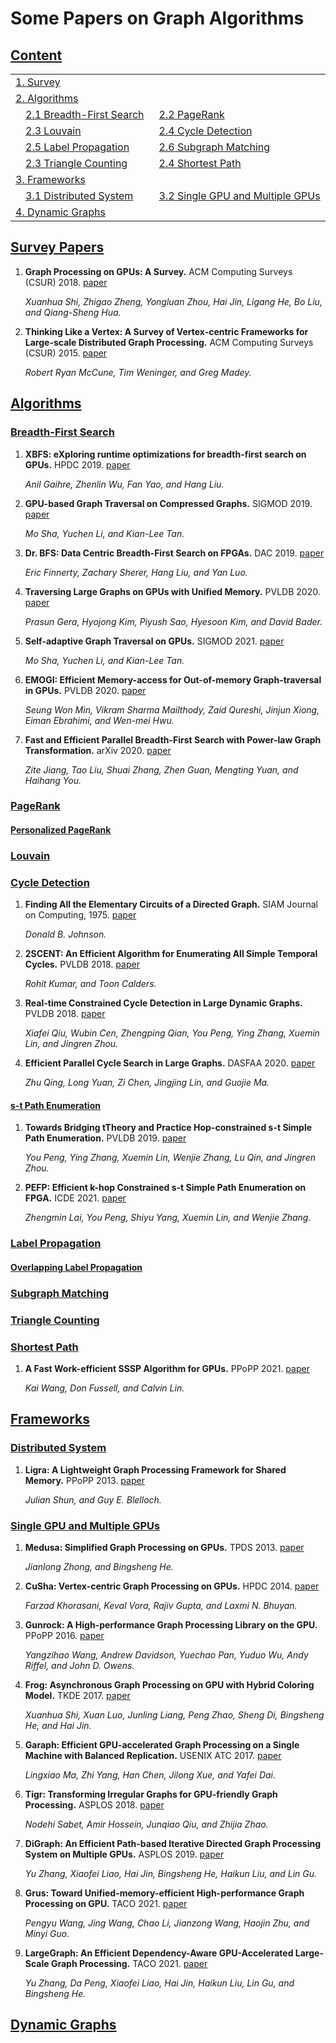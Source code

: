 # Some Papers on Graph Algorithms 

## [Content](#content)

<table>
<tr><td colspan="2"><a href="#survey-papers">1. Survey</a></td></tr> 
<tr><td colspan="2"><a href="#algorithms">2. Algorithms</a></td></tr>
<tr>
    <td>&emsp;<a href="#breadth-first-search">2.1 Breadth-First Search</a></td>
    <td>&ensp;<a href="#pagerank">2.2 PageRank</a></td>
</tr>
<tr>
    <td>&emsp;<a href="#louvain">2.3 Louvain</a></td>
    <td>&ensp;<a href="#cycle-detection">2.4 Cycle Detection</a></td>
</tr>
<tr>
    <td>&emsp;<a href="#label-propagation">2.5 Label Propagation</a></td>
    <td>&ensp;<a href="#subgraph-matching">2.6 Subgraph Matching</a></td>
</tr>
<tr>
    <td>&emsp;<a href="#triangle-counting">2.3 Triangle Counting</a></td>
    <td>&ensp;<a href="#shortest-path">2.4 Shortest Path</a></td>
</tr>
<tr><td colspan="2"><a href="#framework">3. Frameworks</a></td></tr> 
<tr>
    <td>&emsp;<a href="#distributed-system">3.1 Distributed System</a></td>
    <td>&ensp;<a href="single-gpu-and-multiple-gpus">3.2 Single GPU and Multiple GPUs</a></td>
</tr>
<tr><td colspan="2"><a href="#dynamic-graphs">4. Dynamic Graphs</a></td></tr> 
</table>

## [Survey Papers](#content)

1. **Graph Processing on GPUs: A Survey.** ACM Computing Surveys (CSUR) 2018. [paper](https://dl.acm.org/doi/abs/10.1145/3128571)

   *Xuanhua Shi, Zhigao Zheng, Yongluan Zhou, Hai Jin, Ligang He, Bo Liu, and Qiang-Sheng Hua.*

2. **Thinking Like a Vertex: A Survey of Vertex-centric Frameworks for Large-scale Distributed Graph Processing.** ACM Computing Surveys (CSUR) 2015. [paper](https://dl.acm.org/doi/abs/10.1145/2818185)

    *Robert Ryan McCune, Tim Weninger, and Greg Madey.*

## [Algorithms](#content)

### [Breadth-First Search](#content)

1. **XBFS: eXploring runtime optimizations for breadth-first search on GPUs.** HPDC 2019. [paper](https://dl.acm.org/doi/abs/10.1145/3307681.3326606)
   
   *Anil Gaihre, Zhenlin Wu, Fan Yao, and Hang Liu.*

2. **GPU-based Graph Traversal on Compressed Graphs.** SIGMOD 2019. [paper](https://dl.acm.org/doi/abs/10.1145/3299869.3319871)

   *Mo Sha, Yuchen Li, and Kian-Lee Tan.* 

3. **Dr. BFS: Data Centric Breadth-First Search on FPGAs.** DAC 2019. [paper](https://ieeexplore.ieee.org/abstract/document/8806902)

   *Eric Finnerty, Zachary Sherer, Hang Liu, and Yan Luo.*

5. **Traversing Large Graphs on GPUs with Unified Memory.** PVLDB 2020. [paper](https://dl.acm.org/doi/abs/10.14778/3384345.3384358) 

   *Prasun Gera, Hyojong Kim, Piyush Sao, Hyesoon Kim, and David Bader.*

6. **Self-adaptive Graph Traversal on GPUs.** SIGMOD 2021. [paper](https://dl.acm.org/doi/abs/10.1145/3448016.3457279)

   *Mo Sha, Yuchen Li, and Kian-Lee Tan.*

7. **EMOGI: Efficient Memory-access for Out-of-memory Graph-traversal in GPUs.** PVLDB 2020. [paper](https://dl.acm.org/doi/abs/10.14778/3425879.3425883)

   *Seung Won Min, Vikram Sharma Mailthody, Zaid Qureshi, Jinjun Xiong, Eiman Ebrahimi, and Wen-mei Hwu.* 

8. **Fast and Efficient Parallel Breadth-First Search with Power-law Graph Transformation.** arXiv 2020. [paper](https://arxiv.org/abs/2012.10026)
   
   *Zite Jiang, Tao Liu, Shuai Zhang, Zhen Guan, Mengting Yuan, and Haihang You.* 

### [PageRank](#content)

#### [Personalized PageRank](#content)

### [Louvain](#content)



### [Cycle Detection](#content)

1. **Finding All the Elementary Circuits of a Directed Graph.** SIAM Journal on Computing, 1975. [paper](https://epubs.siam.org/doi/abs/10.1137/0204007)
   
   *Donald B. Johnson.*

2. **2SCENT: An Efficient Algorithm for Enumerating All Simple Temporal Cycles.** PVLDB 2018. [paper](https://dl.acm.org/doi/abs/10.14778/3236187.3236197)
   
   *Rohit Kumar, and Toon Calders.*

3. **Real-time Constrained Cycle Detection in Large Dynamic Graphs.** PVLDB 2018. [paper](https://dl.acm.org/doi/abs/10.14778/3229863.3229874) 
   
   *Xiafei Qiu, Wubin Cen, Zhengping Qian, You Peng, Ying Zhang, Xuemin Lin, and Jingren Zhou.*

4. **Efficient Parallel Cycle Search in Large Graphs.** DASFAA 2020. [paper](https://link.springer.com/chapter/10.1007/978-3-030-59416-9_21)
   
   *Zhu Qing, Long Yuan, Zi Chen, Jingjing Lin, and Guojie Ma.*

#### [s-t Path Enumeration](#content)

1. **Towards Bridging tTheory and Practice Hop-constrained s-t Simple Path Enumeration.** PVLDB 2019. [paper](https://dl.acm.org/doi/abs/10.14778/3372716.3372720)
   
   *You Peng, Ying Zhang, Xuemin Lin, Wenjie Zhang, Lu Qin, and Jingren Zhou.*

2. **PEFP: Efficient k-hop Constrained s-t Simple Path Enumeration on FPGA.** ICDE 2021. [paper](https://ieeexplore.ieee.org/abstract/document/9458759)
   
   *Zhengmin Lai, You Peng, Shiyu Yang, Xuemin Lin, and Wenjie Zhang.*


### [Label Propagation](#content)


#### [Overlapping Label Propagation](#content)


### [Subgraph Matching](#content)


### [Triangle Counting](#content)


### [Shortest Path](#content)

1. **A Fast Work-efficient SSSP Algorithm for GPUs.** PPoPP 2021. [paper](https://dl.acm.org/doi/abs/10.1145/3437801.3441605)

   *Kai Wang, Don Fussell, and Calvin Lin.* 





## [Frameworks](#content)

### [Distributed System](#content)

1. **Ligra: A Lightweight Graph Processing Framework for Shared Memory.** PPoPP 2013. [paper](https://doi.org/10.1145/2442516.2442530)

   *Julian Shun, and Guy E. Blelloch.*

### [Single GPU and Multiple GPUs](#content)

1. **Medusa: Simplified Graph Processing on GPUs.** TPDS 2013. [paper](https://ieeexplore.ieee.org/abstract/document/6497047)

   *Jianlong Zhong, and Bingsheng He.* 

2. **CuSha: Vertex-centric Graph Processing on GPUs.** HPDC 2014. [paper](https://dl.acm.org/doi/abs/10.1145/2600212.2600227)
   <br/>

   *Farzad Khorasani, Keval Vora, Rajiv Gupta, and Laxmi N. Bhuyan.*
   <br/>

3. **Gunrock: A High-performance Graph Processing Library on the GPU.** PPoPP 2016. [paper](https://dl.acm.org/doi/abs/10.1145/2851141.2851145)
   <br/>

   *Yangzihao Wang, Andrew Davidson, Yuechao Pan, Yuduo Wu, Andy Riffel, and John D. Owens.* 
   <br/>

4. **Frog: Asynchronous Graph Processing on GPU with Hybrid Coloring Model.** TKDE 2017. [paper](https://ieeexplore.ieee.org/abstract/document/8017445)
   
   *Xuanhua Shi, Xuan Luo, Junling Liang, Peng Zhao, Sheng Di, Bingsheng He, and Hai Jin.*

5. **Garaph: Efficient GPU-accelerated Graph Processing on a Single Machine with Balanced Replication.** USENIX ATC 2017. [paper](https://www.usenix.org/conference/atc17/technical-sessions/presentation/ma)
   
   *Lingxiao Ma, Zhi Yang, Han Chen, Jilong Xue, and Yafei Dai.*

6. **Tigr: Transforming Irregular Graphs for GPU-friendly Graph Processing.** ASPLOS 2018. [paper](https://dl.acm.org/doi/abs/10.1145/3296957.3173180) 
   
   *Nodehi Sabet, Amir Hossein, Junqiao Qiu, and Zhijia Zhao.*

7. **DiGraph: An Efficient Path-based Iterative Directed Graph Processing System on Multiple GPUs.** ASPLOS 2019. [paper](https://dl.acm.org/doi/abs/10.1145/3297858.3304029)
   
   *Yu Zhang, Xiaofei Liao, Hai Jin, Bingsheng He, Haikun Liu, and Lin Gu.*

8. **Grus: Toward Unified-memory-efficient High-performance Graph Processing on GPU.** TACO 2021. [paper](https://dl.acm.org/doi/abs/10.1145/3444844)
   
   *Pengyu Wang, Jing Wang, Chao Li, Jianzong Wang, Haojin Zhu, and Minyi Guo.*

9.  **LargeGraph: An Efficient Dependency-Aware GPU-Accelerated Large-Scale Graph Processing.** TACO 2021. [paper](https://dl.acm.org/doi/abs/10.1145/3477603)
    
    *Yu Zhang, Da Peng, Xiaofei Liao, Hai Jin, Haikun Liu, Lin Gu, and Bingsheng He.*




## [Dynamic Graphs](#content)